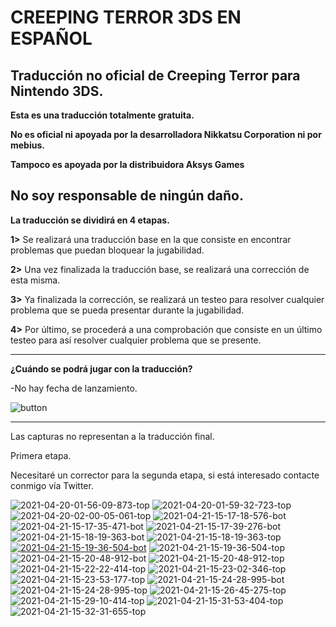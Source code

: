 # CREEPING TERROR 3DS EN ESPAÑOL
Traducción no oficial de Creeping Terror para Nintendo 3DS.
-------------------------------------------

**Esta es una traducción totalmente gratuita.**

**No es oficial ni apoyada por la desarrolladora Nikkatsu Corporation ni por mebius.**

**Tampoco es apoyada por la distribuidora Aksys Games**

**No soy responsable de ningún daño.**
-------------------------------------------

**La traducción se dividirá en 4 etapas.**

**1>** Se realizará una traducción base en la que consiste en encontrar problemas que puedan bloquear la jugabilidad.

**2>** Una vez finalizada la traducción base, se realizará una corrección de esta misma.

**3>** Ya finalizada la corrección, se realizará un testeo para resolver cualquier problema que se pueda presentar durante la jugabilidad.

**4>** Por último, se procederá a una comprobación que consiste en un último testeo para así resolver cualquier problema que se presente.

-------------------------------------------

**¿Cuándo se podrá jugar con la traducción?**

-No hay fecha de lanzamiento.

<img src="https://i.ibb.co/rGJj2Q8/button.png" alt="button" border="0">

-------------------------------------------
Las capturas no representan a la traducción final.

Primera etapa.

Necesitaré un corrector para la segunda etapa, si está interesado contacte conmigo vía Twitter.

<img src="https://i.ibb.co/r0Dgwr5/2021-04-20-01-56-09-873-top.png" alt="2021-04-20-01-56-09-873-top" border="0"></a> <img src="https://i.ibb.co/Wy1z2pJ/2021-04-20-01-59-32-723-top.png" alt="2021-04-20-01-59-32-723-top" border="0"></a> <img src="https://i.ibb.co/pjfmR1M/2021-04-20-02-00-05-061-top.png" alt="2021-04-20-02-00-05-061-top" border="0"></a> <img src="https://i.ibb.co/F43jmkD/2021-04-21-15-17-18-576-bot.png" alt="2021-04-21-15-17-18-576-bot" border="0"></a> <img src="https://i.ibb.co/2kVsFfy/2021-04-21-15-17-35-471-bot.png" alt="2021-04-21-15-17-35-471-bot" border="0"></a> <img src="https://i.ibb.co/L8Bs77x/2021-04-21-15-17-39-276-bot.png" alt="2021-04-21-15-17-39-276-bot" border="0"><img src="https://i.ibb.co/R98BWJH/2021-04-21-15-18-19-363-bot.png" alt="2021-04-21-15-18-19-363-bot" border="0"></a> <img src="https://i.ibb.co/x6RCYL0/2021-04-21-15-18-19-363-top.png" alt="2021-04-21-15-18-19-363-top" border="0"></a> <a href="https://ibb.co/2M5T21y"><img src="https://i.ibb.co/2M5T21y/2021-04-21-15-19-36-504-bot.png" alt="2021-04-21-15-19-36-504-bot" border="0"></a> <img src="https://i.ibb.co/NmNjmt0/2021-04-21-15-19-36-504-top.png" alt="2021-04-21-15-19-36-504-top" border="0"></a> <img src="https://i.ibb.co/2gN4nv4/2021-04-21-15-20-48-912-bot.png" alt="2021-04-21-15-20-48-912-bot" border="0"></a> <img src="https://i.ibb.co/sQdPyzt/2021-04-21-15-20-48-912-top.png" alt="2021-04-21-15-20-48-912-top" border="0"></a> <img src="https://i.ibb.co/BG02KR9/2021-04-21-15-22-22-414-top.png" alt="2021-04-21-15-22-22-414-top" border="0"></a> <img src="https://i.ibb.co/3YMMpK6/2021-04-21-15-23-02-346-top.png" alt="2021-04-21-15-23-02-346-top" border="0"></a> <img src="https://i.ibb.co/T8W1XYj/2021-04-21-15-23-53-177-top.png" alt="2021-04-21-15-23-53-177-top" border="0"></a> <img src="https://i.ibb.co/qNTYd03/2021-04-21-15-24-28-995-bot.png" alt="2021-04-21-15-24-28-995-bot" border="0"></a> <img src="https://i.ibb.co/HFz1hR1/2021-04-21-15-24-28-995-top.png" alt="2021-04-21-15-24-28-995-top" border="0"></a> <img src="https://i.ibb.co/8KvcDdk/2021-04-21-15-26-45-275-top.png" alt="2021-04-21-15-26-45-275-top" border="0"></a> <img src="https://i.ibb.co/KKRnjmY/2021-04-21-15-29-10-414-top.png" alt="2021-04-21-15-29-10-414-top" border="0"></a> <img src="https://i.ibb.co/4VxfZbS/2021-04-21-15-31-53-404-top.png" alt="2021-04-21-15-31-53-404-top" border="0"></a> <img src="https://i.ibb.co/LxkRMBt/2021-04-21-15-32-31-655-top.png" alt="2021-04-21-15-32-31-655-top" border="0"></a>
